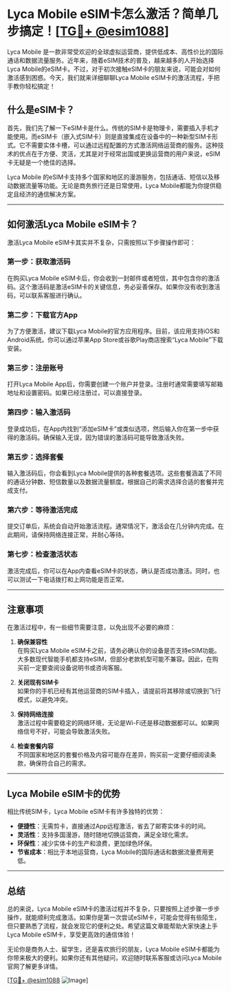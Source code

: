 # Lyca Mobile eSIM卡怎么激活？简单几步搞定！[[TG💪+ @esim1088](https://t.me/s/esim1088)]

Lyca Mobile 是一款非常受欢迎的全球虚拟运营商，提供低成本、高性价比的国际通话和数据流量服务。近年来，随着eSIM技术的普及，越来越多的人开始选择Lyca Mobile的eSIM卡。不过，对于初次接触eSIM卡的朋友来说，可能会对如何激活感到困惑。今天，我们就来详细聊聊Lyca Mobile eSIM卡的激活流程，手把手教你轻松搞定！

## 什么是eSIM卡？

首先，我们先了解一下eSIM卡是什么。传统的SIM卡是物理卡，需要插入手机才能使用。而eSIM卡（嵌入式SIM卡）则是直接集成在设备中的一种新型SIM卡形式。它不需要实体卡槽，可以通过远程配置的方式激活网络运营商的服务。这种技术的优点在于方便、灵活，尤其是对于经常出国或更换运营商的用户来说，eSIM卡无疑是一个绝佳的选择。

Lyca Mobile 的eSIM卡支持多个国家和地区的漫游服务，包括通话、短信以及移动数据流量等功能。无论是商务旅行还是日常使用，Lyca Mobile都能为你提供稳定且经济的通信解决方案。

---

## 如何激活Lyca Mobile eSIM卡？

激活Lyca Mobile eSIM卡其实并不复杂，只需按照以下步骤操作即可：

### **第一步：获取激活码**
在购买Lyca Mobile eSIM卡后，你会收到一封邮件或者短信，其中包含你的激活码。这个激活码是激活eSIM卡的关键信息，务必妥善保存。如果你没有收到激活码，可以联系客服进行确认。

### **第二步：下载官方App**
为了方便激活，建议下载Lyca Mobile的官方应用程序。目前，该应用支持iOS和Android系统。你可以通过苹果App Store或谷歌Play商店搜索“Lyca Mobile”下载安装。

### **第三步：注册账号**
打开Lyca Mobile App后，你需要创建一个账户并登录。注册时通常需要填写邮箱地址和设置密码。如果已经注册过，可以直接登录。

### **第四步：输入激活码**
登录成功后，在App内找到“添加eSIM卡”或类似选项，然后输入你在第一步中获得的激活码。确保输入无误，因为错误的激活码可能导致激活失败。

### **第五步：选择套餐**
输入激活码后，你会看到Lyca Mobile提供的各种套餐选项。这些套餐涵盖了不同的通话分钟数、短信数量以及数据流量额度。根据自己的需求选择合适的套餐并完成支付。

### **第六步：等待激活完成**
提交订单后，系统会自动开始激活流程。通常情况下，激活会在几分钟内完成。在此期间，请保持网络连接正常，并耐心等待。

### **第七步：检查激活状态**
激活完成后，你可以在App内查看eSIM卡的状态，确认是否成功激活。同时，也可以测试一下电话拨打和上网功能是否正常。

---

## 注意事项

在激活过程中，有一些细节需要注意，以免出现不必要的麻烦：

1. **确保兼容性**  
   在购买Lyca Mobile eSIM卡之前，请务必确认你的设备是否支持eSIM功能。大多数现代智能手机都支持eSIM，但部分老款机型可能不兼容。因此，在购买前一定要查阅设备说明书或咨询客服。

2. **关闭现有SIM卡**  
   如果你的手机已经有其他运营商的SIM卡插入，请提前将其移除或切换到飞行模式，以避免冲突。

3. **保持网络连接**  
   激活过程中需要稳定的网络环境，无论是Wi-Fi还是移动数据都可以。如果网络信号不好，可能会导致激活失败。

4. **检查套餐内容**  
   不同国家和地区的套餐价格及内容可能存在差异，购买前一定要仔细阅读条款，确保符合自己的需求。

---

## Lyca Mobile eSIM卡的优势

相比传统SIM卡，Lyca Mobile eSIM卡有许多独特的优势：

- **便捷性**：无需剪卡，直接通过App远程激活，省去了邮寄实体卡的时间。
- **灵活性**：支持多国漫游，随时随地切换运营商，满足全球化需求。
- **环保性**：减少实体卡的生产和浪费，更加绿色环保。
- **节省成本**：相比于本地运营商，Lyca Mobile的国际通话和数据流量费用更低。

---

## 总结

总的来说，Lyca Mobile eSIM卡的激活过程并不复杂，只要按照上述步骤一步步操作，就能顺利完成激活。如果你是第一次尝试eSIM卡，可能会觉得有些陌生，但只要熟悉了流程，就会发现它的便利之处。希望这篇文章能帮助大家快速上手Lyca Mobile eSIM卡，享受更高效的通信体验！

无论你是商务人士、留学生，还是喜欢旅行的朋友，Lyca Mobile eSIM卡都能为你带来极大的便利。如果你还有其他疑问，欢迎随时联系客服或访问Lyca Mobile官网了解更多详情。

[[TG💪+ @esim1088](https://t.me/s/esim1088) ![Image](https://i.postimg.cc/4NQfJmqS/Snipaste-2025-05-13-00-14-12.png)]